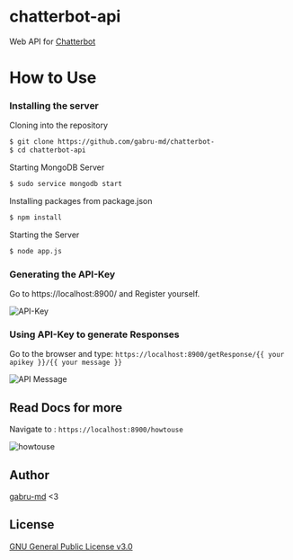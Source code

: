 # chatterbot-api
Web API for [Chatterbot](https://github.com/gunthercox/chatterbot)

# How to Use

### Installing the server

Cloning into the repository

```sh
$ git clone https://github.com/gabru-md/chatterbot-
$ cd chatterbot-api
```

Starting MongoDB Server

```sh
$ sudo service mongodb start
```

Installing packages from package.json

```sh
$ npm install
```

Starting the Server

```sh
$ node app.js
```

### Generating the API-Key

Go to https://localhost:8900/ and Register yourself.

![API-Key](https://github.com/gabru-md/chatterbot-api/blob/master/images/APIKey.png?raw=true)

### Using API-Key to generate Responses

Go to the browser and type:
`https://localhost:8900/getResponse/{{ your apikey }}/{{ your message }}`

![API Message](https://github.com/gabru-md/chatterbot-api/blob/master/images/API_inUse.png?raw=true)

## Read Docs for more

Navigate to : `https://localhost:8900/howtouse`

![howtouse](https://github.com/gabru-md/chatterbot-api/blob/master/images/docs.png?raw=true)


## Author 
[gabru-md](https://github.com/gabru-md) <3

## License
[GNU General Public License v3.0](https://github.com/gabru-md/chatterbot-api/blob/master/LICENSE)
